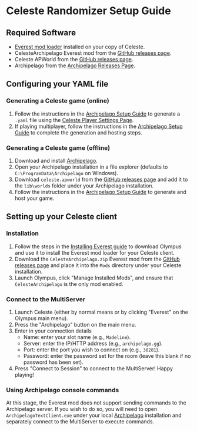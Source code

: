 # Celeste Randomizer Setup Guide

## Required Software

- [Everest mod loader](https://everestapi.github.io) installed on your copy of Celeste.
- CelesteArchipelago Everest mod from the [GitHub releases page](https://github.com/doshyw/CelesteArchipelago/releases).
- Celeste APWorld from the [GitHub releases page](https://github.com/doshyw/CelesteArchipelago/releases).
- Archipelago from the [Archipelago Releases Page](https://github.com/ArchipelagoMW/Archipelago/releases).

## Configuring your YAML file

### Generating a Celeste game (online)

1. Follow the instructions in the [Archipelago Setup Guide](tutorial/Archipelago/setup/en#on-the-website) to generate a
`.yaml` file using the [Celeste Player Settings Page](/games/celeste/player-settings).
1. If playing multiplayer, follow the instructions in the [Archipelago Setup Guide](tutorial/Archipelago/setup/en#generating-a-multiplayer-game) to complete the generation and hosting steps.

### Generating a Celeste game (offline)

1. Download and install [Archipelago](https://github.com/ArchipelagoMW/Archipelago/releases).
1. Open your Archipelago installation in a file explorer (defaults to `C:\ProgramData\Archipelago` on Windows).
1. Download `celeste.apworld` from the [GitHub releases page](https://github.com/doshyw/CelesteArchipelago/releases)
and add it to the `lib\worlds` folder under your Archipelago installation.
1. Follow the instructions in the [Archipelago Setup Guide](tutorial/Archipelago/setup/en#on-your-local-installation) to
generate and host your game.


## Setting up your Celeste client

### Installation

1. Follow the steps in the [Installing Everest guide](https://everestapi.github.io/#installing-everest) to download 
Olympus and use it to install the Everest mod loader for your Celeste client.
1. Download the `CelesteArchipelago.zip` Everest mod from the 
[GitHub releases page](https://github.com/doshyw/CelesteArchipelago/releases) and place it into the `Mods` directory 
under your Celeste installation.
1. Launch Olympus, click "Manage Installed Mods", and ensure that `CelesteArchipelago` is the only mod enabled.


### Connect to the MultiServer

1. Launch Celeste (either by normal means or by clicking "Everest" on the Olympus main menu).
1. Press the "Archipelago" button on the main menu.
1. Enter in your connection details
    - Name: enter your slot name (e.g., `Madeline`).
    - Server: enter the IP/HTTP address (e.g., `archipelago.gg`).
    - Port: enter the port you wish to connect on (e.g., `38281`).
    - Password: enter the password set for the room (leave this blank if no password has been set).
1. Press "Connect to Session" to connect to the MultiServer! Happy playing!


### Using Archipelago console commands

At this stage, the Everest mod does not support sending commands to the Archipelago server. If you wish to do so, you 
will need to open `ArchipelagoTextClient.exe` under your local 
[Archipelago](https://github.com/ArchipelagoMW/Archipelago/releases) installation and separately connect to the 
MultiServer to execute commands.
